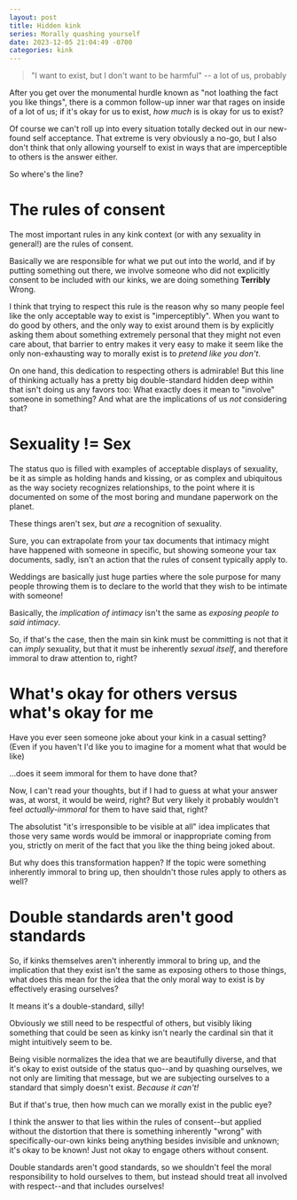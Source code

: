 ```yaml
---
layout: post
title: Hidden kink
series: Morally quashing yourself
date: 2023-12-05 21:04:49 -0700
categories: kink
---
```


> "I want to exist, but I don't want to be harmful"
> -- a lot of us, probably

After you get over the monumental hurdle known as "not loathing the fact you like things", there is a common follow-up inner war that rages on inside of a lot of us; if it's okay for us to exist, *how much* is is okay for us to exist?

Of course we can't roll up into every situation totally decked out in our new-found self acceptance. That extreme is very obviously a no-go, but I also don't think that only allowing yourself to exist in ways that are imperceptible to others is the answer either.

So where's the line?

<!-- more -->

# The rules of consent
The most important rules in any kink context (or with any sexuality in general!) are the rules of consent.

Basically we are responsible for what we put out into the world, and if by putting something out there, we involve someone who did not explicitly consent to be included with our kinks, we are doing something **Terribly** Wrong.

I think that trying to respect this rule is the reason why so many people feel like the only acceptable way to exist is "imperceptibly". When you want to do good by others, and the only way to exist around them is by explicitly asking them about something extremely personal that they might not even care about, that barrier to entry makes it very easy to make it seem like the only non-exhausting way to morally exist is to *pretend like you don't*.

On one hand, this dedication to respecting others is admirable! But this line of thinking actually has a pretty big double-standard hidden deep within that isn't doing us any favors too: What exactly does it mean to "involve" someone in something? And what are the implications of us *not* considering that?

# Sexuality != Sex
The status quo is filled with examples of acceptable displays of sexuality, be it as simple as holding hands and kissing, or as complex and ubiquitous as the way society recognizes relationships, to the point where it is documented on some of the most boring and mundane paperwork on the planet.

These things aren't sex, but *are* a recognition of sexuality.

Sure, you can extrapolate from your tax documents that intimacy might have happened with someone in specific, but showing someone your tax documents, sadly, isn't an action that the rules of consent typically apply to.

Weddings are basically just huge parties where the sole purpose for many people throwing them is to declare to the world that they wish to be intimate with someone!

Basically, the *implication of intimacy* isn't the same as *exposing people to said intimacy*.

So, if that's the case, then the main sin kink must be committing is not that it can *imply* sexuality, but that it must be inherently *sexual itself*, and therefore immoral to draw attention to, right?

# What's okay for others versus what's okay for me
Have you ever seen someone joke about your kink in a casual setting? (Even if you haven't I'd like you to imagine for a moment what that would be like)

...does it seem immoral for them to have done that?

Now, I can't read your thoughts, but if I had to guess at what your answer was, at worst, it would be weird, right? But very likely it probably wouldn't feel *actually-immoral* for them to have said that, right?

The absolutist "it's irresponsible to be visible at all" idea implicates that those very same words would be immoral or inappropriate coming from you, strictly on merit of the fact that you like the thing being joked about.

But why does this transformation happen? If the topic were something inherently immoral to bring up, then shouldn't those rules apply to others as well?

# Double standards aren't good standards
So, if kinks themselves aren't inherently immoral to bring up, and the implication that they exist isn't the same as exposing others to those things, what does this mean for the idea that the only moral way to exist is by effectively erasing ourselves?

It means it's a double-standard, silly!

Obviously we still need to be respectful of others, but visibly liking something that could be seen as kinky isn't nearly the cardinal sin that it might intuitively seem to be.

Being visible normalizes the idea that we are beautifully diverse, and that it's okay to exist outside of the status quo--and by quashing ourselves, we not only are limiting that message, but we are subjecting ourselves to a standard that simply doesn't exist. *Because it can't!*

But if that's true, then how much can we morally exist in the public eye?

I think the answer to that lies within the rules of consent--but applied without the distortion that there is something inherently "wrong" with specifically-our-own kinks being anything besides invisible and unknown; it's okay to be known! Just not okay to engage others without consent.

Double standards aren't good standards, so we shouldn't feel the moral responsibility to hold ourselves to them, but instead should treat all involved with respect--and that includes ourselves!

